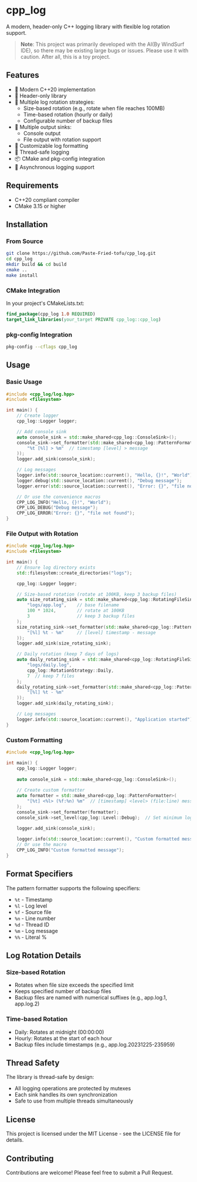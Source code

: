 # cpp_log

A modern, header-only C++ logging library with flexible log rotation support.

> **Note**: This project was primarily developed with the AI(By WindSurf IDE), so there may be existing large bugs or issues. Please use it with caution. After all, this is a toy project.


## Features

- 🚀 Modern C++20 implementation
- 📝 Header-only library
- 🔄 Multiple log rotation strategies:
  - Size-based rotation (e.g., rotate when file reaches 100MB)
  - Time-based rotation (hourly or daily)
  - Configurable number of backup files
- 🎯 Multiple output sinks:
  - Console output
  - File output with rotation support
- 🎨 Customizable log formatting
- 🔧 Thread-safe logging
- 📦 CMake and pkg-config integration
- 🧵 Asynchronous logging support

## Requirements

- C++20 compliant compiler
- CMake 3.15 or higher

## Installation

### From Source

```bash
git clone https://github.com/Paste-Fried-tofu/cpp_log.git
cd cpp_log
mkdir build && cd build
cmake ..
make install
```

### CMake Integration

In your project's CMakeLists.txt:

```cmake
find_package(cpp_log 1.0 REQUIRED)
target_link_libraries(your_target PRIVATE cpp_log::cpp_log)
```

### pkg-config Integration

```bash
pkg-config --cflags cpp_log
```

## Usage

### Basic Usage

```cpp
#include <cpp_log/log.hpp>
#include <filesystem>

int main() {
    // Create logger
    cpp_log::Logger logger;

    // Add console sink
    auto console_sink = std::make_shared<cpp_log::ConsoleSink>();
    console_sink->set_formatter(std::make_shared<cpp_log::PatternFormatter>(
        "%t [%l] > %m"  // timestamp [level] > message
    ));
    logger.add_sink(console_sink);

    // Log messages
    logger.info(std::source_location::current(), "Hello, {}!", "World");
    logger.debug(std::source_location::current(), "Debug message");
    logger.error(std::source_location::current(), "Error: {}", "file not found");

    // Or use the convenience macros
    CPP_LOG_INFO("Hello, {}!", "World");
    CPP_LOG_DEBUG("Debug message");
    CPP_LOG_ERROR("Error: {}", "file not found");
}
```

### File Output with Rotation

```cpp
#include <cpp_log/log.hpp>
#include <filesystem>

int main() {
    // Ensure log directory exists
    std::filesystem::create_directories("logs");

    cpp_log::Logger logger;

    // Size-based rotation (rotate at 100KB, keep 3 backup files)
    auto size_rotating_sink = std::make_shared<cpp_log::RotatingFileSink>(
        "logs/app.log",    // base filename
        100 * 1024,        // rotate at 100KB
        3                  // keep 3 backup files
    );
    size_rotating_sink->set_formatter(std::make_shared<cpp_log::PatternFormatter>(
        "[%l] %t - %m"     // [level] timestamp - message
    ));
    logger.add_sink(size_rotating_sink);

    // Daily rotation (keep 7 days of logs)
    auto daily_rotating_sink = std::make_shared<cpp_log::RotatingFileSink>(
        "logs/daily.log",
        cpp_log::RotationStrategy::Daily,
        7  // keep 7 files
    );
    daily_rotating_sink->set_formatter(std::make_shared<cpp_log::PatternFormatter>(
        "[%l] %t - %m"
    ));
    logger.add_sink(daily_rotating_sink);

    // Log messages
    logger.info(std::source_location::current(), "Application started");
}
```

### Custom Formatting

```cpp
#include <cpp_log/log.hpp>

int main() {
    cpp_log::Logger logger;
    
    auto console_sink = std::make_shared<cpp_log::ConsoleSink>();
    
    // Create custom formatter
    auto formatter = std::make_shared<cpp_log::PatternFormatter>(
        "[%t] <%l> (%f:%n) %m"  // [timestamp] <level> (file:line) message
    );
    console_sink->set_formatter(formatter);
    console_sink->set_level(cpp_log::Level::Debug);  // Set minimum log level

    logger.add_sink(console_sink);
    
    logger.info(std::source_location::current(), "Custom formatted message");
    // Or use the macro
    CPP_LOG_INFO("Custom formatted message");
}
```

## Format Specifiers

The pattern formatter supports the following specifiers:
- `%t` - Timestamp
- `%l` - Log level
- `%f` - Source file
- `%n` - Line number
- `%d` - Thread ID
- `%m` - Log message
- `%%` - Literal %

## Log Rotation Details

### Size-based Rotation
- Rotates when file size exceeds the specified limit
- Keeps specified number of backup files
- Backup files are named with numerical suffixes (e.g., app.log.1, app.log.2)

### Time-based Rotation
- Daily: Rotates at midnight (00:00:00)
- Hourly: Rotates at the start of each hour
- Backup files include timestamps (e.g., app.log.20231225-235959)

## Thread Safety

The library is thread-safe by design:
- All logging operations are protected by mutexes
- Each sink handles its own synchronization
- Safe to use from multiple threads simultaneously

## License

This project is licensed under the MIT License - see the LICENSE file for details.

## Contributing

Contributions are welcome! Please feel free to submit a Pull Request.
